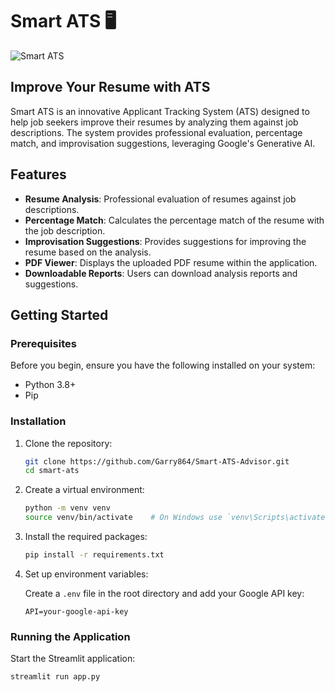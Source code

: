 # Smart ATS :desktop_computer:

![Smart ATS](https://encrypted-tbn0.gstatic.com/images?q=tbn:ANd9GcQx8PoA0ZmpCt7R3P7SbHcljKZ04Wft7QoX9C-GqjUS_IKMDzf9tzBj5cp2vg&s)

## Improve Your Resume with ATS

Smart ATS is an innovative Applicant Tracking System (ATS) designed to help job seekers improve their resumes by analyzing them against job descriptions. The system provides professional evaluation, percentage match, and improvisation suggestions, leveraging Google's Generative AI.

## Features

- **Resume Analysis**: Professional evaluation of resumes against job descriptions.
- **Percentage Match**: Calculates the percentage match of the resume with the job description.
- **Improvisation Suggestions**: Provides suggestions for improving the resume based on the analysis.
- **PDF Viewer**: Displays the uploaded PDF resume within the application.
- **Downloadable Reports**: Users can download analysis reports and suggestions.

## Getting Started

### Prerequisites

Before you begin, ensure you have the following installed on your system:

- Python 3.8+
- Pip

### Installation

1. Clone the repository:

    ```bash
    git clone https://github.com/Garry864/Smart-ATS-Advisor.git
    cd smart-ats
    ```

2. Create a virtual environment:

    ```bash
    python -m venv venv
    source venv/bin/activate    # On Windows use `venv\Scripts\activate`
    ```

3. Install the required packages:

    ```bash
    pip install -r requirements.txt
    ```

4. Set up environment variables:

    Create a `.env` file in the root directory and add your Google API key:

    ```env
    API=your-google-api-key
    ```

### Running the Application

Start the Streamlit application:

```bash
streamlit run app.py
